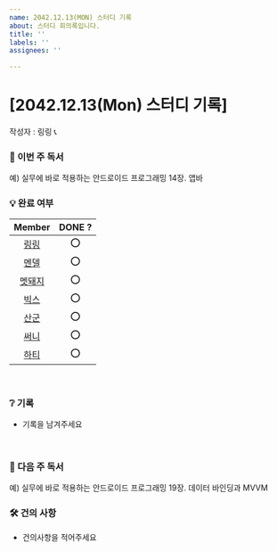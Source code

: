 ```yaml
---
name: 2042.12.13(MON) 스터디 기록
about: 스터디 회의록입니다.
title: ''
labels: ''
assignees: ''

---
```


# [2042.12.13(Mon) 스터디 기록]

작성자 : 링링 📞

### 📖 이번 주 독서

<!-- 책이름 n장. 제목 -->
예) 실무에 바로 적용하는 안드로이드 프로그래밍 14장. 앱바 

### 💡 완료 여부

|           Member         |                                         DONE ?    |
|:-----------------------:|:---------------------------------------------------------------------------------------------:|
|  [링링](https://github.com/RightHennessy) | ⭕ |
|  [멘델](https://github.com/rhthrhrl0) | ⭕ |
|  [멧돼지](https://github.com/2chang5) | ⭕  |
|  [빅스](https://github.com/briandr97) | ⭕ |
|  [산군](https://github.com/s9hn) | ⭕ |
|  [써니](https://github.com/inseonyun) | ⭕ |
|  [하티](https://github.com/sujin9) | ⭕ |

</br>

###  ❔ 기록

- 기록을 남겨주세요 

</br>

### 📗 다음 주 독서 

예) 실무에 바로 적용하는 안드로이드 프로그래밍 19장. 데이터 바인딩과 MVVM

### 🛠 건의 사항

- 건의사항을 적어주세요
